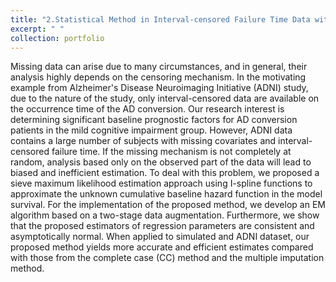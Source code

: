 ```yaml
---
title: "2.Statistical Method in Interval-censored Failure Time Data with Missing Covariates"
excerpt: " "
collection: portfolio
---
```


Missing data can arise due to many circumstances, and in general, their analysis highly depends on the censoring mechanism. In the motivating example from Alzheimer's Disease Neuroimaging Initiative (ADNI) study, due to the nature of the study, only interval-censored data are available on the occurrence time of the AD conversion. Our research interest is determining significant baseline prognostic factors for AD conversion patients in the mild cognitive impairment group. However, ADNI data contains a large number of subjects with missing covariates and interval-censored failure time. If the missing mechanism is not completely at random, analysis based only on the observed part of the data will lead to biased and inefficient estimation. To deal with this problem, we proposed a sieve maximum likelihood estimation approach using I-spline functions to approximate the unknown cumulative baseline hazard function in the model survival. For the implementation of the proposed method, we develop an EM algorithm based on a two-stage data augmentation. Furthermore, we show that the proposed estimators of regression parameters are consistent and asymptotically normal. When applied to simulated and ADNI dataset, our proposed method yields more accurate and efficient estimates compared with those from the complete case (CC) method and the multiple imputation method.